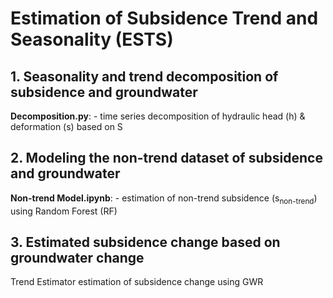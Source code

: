# Estimation of Subsidence Trend and Seasonality (ESTS)


## 1. Seasonality and trend decomposition of subsidence and groundwater

**Decomposition.py**: - time series decomposition of hydraulic head (h) & deformation (s) based on S


## 2. Modeling the non-trend dataset of subsidence and groundwater

**Non-trend Model.ipynb**: -  estimation of non-trend subsidence (s<sub>non-trend</sub>) using Random Forest (RF) 

## 3. Estimated subsidence change based on groundwater change

Trend Estimator estimation of subsidence change using GWR
